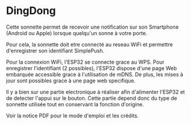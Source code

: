 # DingDong

Cette sonnette permet de recevoir une notification sur son Smartphone (Android ou Apple) lorsque quelqu'un sonne à votre porte.

Pour cela, la sonnette doit etre connecté au reseau WiFi et permettre d'enregistrer son identifiant SimplePush.

Pour la connexion WiFi, l'ESP32 se connecte grace au WPS.
Pour enregistrer l'identifiant (2 possibles), l'ESP32 dispose d'une page Web embarquée accessible grace à l'utilisation de mDNS.
De plus, les mises à jour sont possibles grace à une page web specifique.

Il y a bien sur une partie electronique à réaliser afin d'alimenter l'ESP32 et de detecter l'appui sur le bouton.
Cette partie depend donc du type de sonnette utilisée tout en conservant la fonction d'origine.

Voir la notice PDF pour le mode d'emploi et les crédits.
